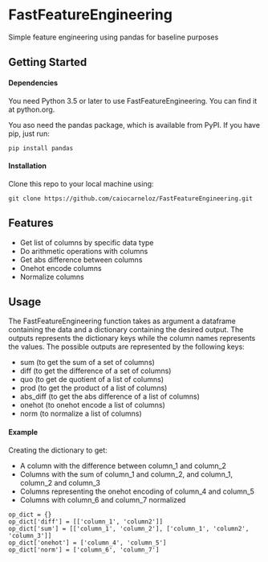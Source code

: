 # FastFeatureEngineering
Simple feature engineering using pandas for baseline purposes

## Getting Started
#### Dependencies
You need Python 3.5 or later to use FastFeatureEngineering. You can find it at python.org.

You aso need the pandas package, which is available from PyPI. If you have pip, just run:
```
pip install pandas
```
#### Installation
Clone this repo to your local machine using:
```
git clone https://github.com/caiocarneloz/FastFeatureEngineering.git
```

## Features
- Get list of columns by specific data type
- Do arithmetic operations with columns
- Get abs difference between columns
- Onehot encode columns
- Normalize columns

## Usage
The FastFeatureEngineering function takes as argument a dataframe containing the data and a dictionary containing the desired output. The outputs represents the dictionary keys while the column names represents the values. The possible outputs are represented by the following keys:

- sum (to get the sum of a set of columns)
- diff (to get the difference of a set of columns)
- quo (to get de quotient of a list of columns)
- prod (to get the product of a list of columns)
- abs_diff (to get the abs difference of a list of columns)
- onehot (to onehot encode a list of columns)
- norm (to normalize a list of columns)

#### Example
Creating the dictionary to get:
- A column with the difference between column_1 and column_2
- Columns with the sum of column_1 and column_2, and column_1, column_2 and column_3
- Columns representing the onehot encoding of column_4 and column_5
- Columns with column_6 and column_7 normalized
```
op_dict = {}
op_dict['diff'] = [['column_1', 'column2']]
op_dict['sum'] = [['column_1', 'column_2'], ['column_1', 'column2', 'column_3']]
op_dict['onehot'] = ['column_4', 'column_5']
op_dict['norm'] = ['column_6', 'column_7']
```

